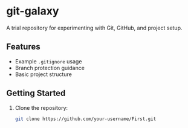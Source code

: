 # git-galaxy

A trial repository for experimenting with Git, GitHub, and project setup.

## Features

- Example `.gitignore` usage
- Branch protection guidance
- Basic project structure

## Getting Started

1. Clone the repository:
   ```bash
   git clone https://github.com/your-username/First.git